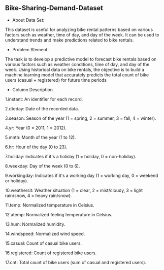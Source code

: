 ## Bike-Sharing-Demand-Dataset 


* About Data Set:

This dataset is useful for analyzing bike rental patterns based on various factors such as weather, time of day, and day of the week. It can be used to understand trends and make predictions related to bike rentals.

* Problem Stement:

The task is to develop a predictive model to forecast bike rentals based on various factors such as weather conditions, time of day, and day of the week. Using historical data on bike rentals, the objective is to build a machine learning model that accurately predicts the total count of bike users (casual + registered) for future time periods

* Column Description

1.instant: An identifier for each record.

2.dteday: Date of the recorded data.

3.season: Season of the year (1 = spring, 2 = summer, 3 = fall, 4 = winter).

4.yr: Year (0 = 2011, 1 = 2012).

5.mnth: Month of the year (1 to 12).

6.hr: Hour of the day (0 to 23).

7.holiday: Indicates if it's a holiday (1 = holiday, 0 = non-holiday).

8.weekday: Day of the week (0 to 6).

9.workingday: Indicates if it's a working day (1 = working day, 0 = weekend or holiday).

10.weathersit: Weather situation (1 = clear, 2 = mist/cloudy, 3 = light rain/snow, 4 = heavy rain/snow).

11.temp: Normalized temperature in Celsius.

12.atemp: Normalized feeling temperature in Celsius.

13.hum: Normalized humidity.

14.windspeed: Normalized wind speed.

15.casual: Count of casual bike users.

16.registered: Count of registered bike users.

17.cnt: Total count of bike users (sum of casual and registered users).
